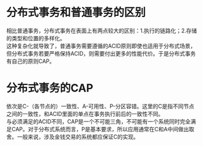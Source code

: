 # 分布式事务和普通事务的区别 #
相比普通事务，分布式事务在表面上有两点较大的区别：1.执行的链路化；2.存储的类型和位置的多样化。  
这种复杂化就导致了，普通事务需要遵循的ACID原则即使也适用于分布式场景，但分布式事务若要严格保持ACID，则需要付出更多的性能代价。于是分布式事务有自己的原则CAP。

# 分布式事务的CAP #
依次是C-（各节点的）一致性、A-可用性、P-分区容错。这里的C是指不同节点之间的一致性，和ACID里面的单点在事务执行前后的一致性不同。  
与必须满足的ACID不同，CAP是一个不可能三角，不可能有一个系统同时完全满足CAP。对于分布式系统而言，P是基本要求，所以应用通常在C和A中间做出取舍。一般来说，涉及金钱交易的系统都应保证C的实现。
